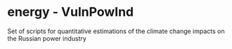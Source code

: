 # energy - VulnPowInd
Set of scripts for quantitative estimations of the climate change impacts on the Russian power industry
